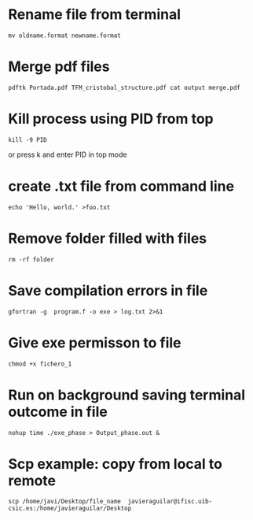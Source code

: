 # Rename file from terminal

```
mv oldname.format newname.format
```

# Merge pdf files
```
pdftk Portada.pdf TFM_cristobal_structure.pdf cat output merge.pdf

```

# Kill process using PID from top

```
kill -9 PID

```
or press k and enter PID in top mode

# create .txt file from command line
```
echo 'Hello, world.' >foo.txt

```

# Remove folder filled with files

```
rm -rf folder

```

# Save compilation errors in file

```
gfortran -g  program.f -o exe > log.txt 2>&1

```

# Give exe permisson to file

```
chmod +x fichero_1 

```

# Run on background saving terminal outcome in file

```
nohup time ./exe_phase > Output_phase.out &

```

# Scp example: copy from local to remote

```
scp /home/javi/Desktop/file_name  javieraguilar@ifisc.uib-csic.es:/home/javieraguilar/Desktop

```
